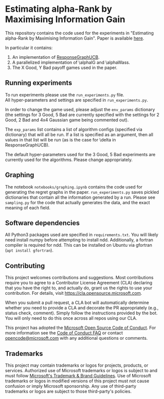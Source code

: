 # Estimating alpha-Rank by Maximising Information Gain 
This repository contains the code used for the experiments in "Estimating alpha-Rank by Maximising Information Gain". 
Paper is available [here](https://arxiv.org/abs/2101.09178).

In particular it contains:
 1. An implementation of [ResponseGraphUCB](https://arxiv.org/abs/1909.09849).
 2. A parallelized implementation of \alphaIG and \alphaWass.
 3. The X Good, Y Bad payoff games used in the paper.

## Running experiments 
To run experiments please use the `run_experiments.py` file.  
All hyper-parameters and settings are specified in `run_experiments.py`. 

In order to change the game used, please adjust the `env_params` dictionary (the settings for 3 Good, 5 Bad are currently specified with the settings for 2 Good, 2 Bad and 4x4 Gaussian game being commented out).

The `exp_params` list contains a list of algorithm configs (specified via dictionary) that will all be run.
If a list is specified as an argument, then all values in that list will be run (as is the case for \delta in ResponseGraphUCB).

The default hyper-parameters used for the 3 Good, 5 Bad experiments are currently used for the algorithms. Please change appropriately.

## Graphing 
The notebook `notebooks/graphing.ipynb` contains the code used for generating the regret graphs in the paper. 
`run_experiments.py` saves pickled dictionaries that contain all the information generated by a run. 
Please see `sampling.py` for the code that actually generates the data, and the exact meaning of each field.

## Software dependencies
All Python3 packages used are specified in `requirements.txt`.
You will likely need install numpy before attempting to install ndd.
Additionally, a fortran compiler is required for ndd. 
This can be installed on Ubuntu via gfortran (`apt install gfortran`).


## Contributing

This project welcomes contributions and suggestions.  Most contributions require you to agree to a
Contributor License Agreement (CLA) declaring that you have the right to, and actually do, grant us
the rights to use your contribution. For details, visit https://cla.opensource.microsoft.com.

When you submit a pull request, a CLA bot will automatically determine whether you need to provide
a CLA and decorate the PR appropriately (e.g., status check, comment). Simply follow the instructions
provided by the bot. You will only need to do this once across all repos using our CLA.

This project has adopted the [Microsoft Open Source Code of Conduct](https://opensource.microsoft.com/codeofconduct/).
For more information see the [Code of Conduct FAQ](https://opensource.microsoft.com/codeofconduct/faq/) or
contact [opencode@microsoft.com](mailto:opencode@microsoft.com) with any additional questions or comments.

## Trademarks

This project may contain trademarks or logos for projects, products, or services. Authorized use of Microsoft 
trademarks or logos is subject to and must follow 
[Microsoft's Trademark & Brand Guidelines](https://www.microsoft.com/en-us/legal/intellectualproperty/trademarks/usage/general).
Use of Microsoft trademarks or logos in modified versions of this project must not cause confusion or imply Microsoft sponsorship.
Any use of third-party trademarks or logos are subject to those third-party's policies.
